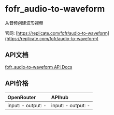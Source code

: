 # fofr_audio-to-waveform

从音频创建波形视频

官网: [https://replicate.com/fofr/audio-to-waveform](https://replicate.com/fofr/audio-to-waveform)

## API文档

[fofr_audio-to-waveform API Docs](../apis/zh/fofr_audio-to-waveform.md)

## API价格

| OpenRouter | APIhub |
|:---|:---|
| input: - output: - | input: - output: - |
